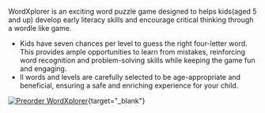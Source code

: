 WordXplorer is an exciting word puzzle game designed to helps kids(aged 5 and up) develop early literacy skills and encourage critical thinking through a wordle like game.

- Kids have seven chances per level to guess the right four-letter word. This provides ample opportunities to learn from mistakes, reinforcing word recognition and problem-solving skills while keeping the game fun and engaging.
- ll words and levels are carefully selected to be age-appropriate and beneficial, ensuring a safe and enriching experience for your child.

[![Preorder WordXplorer](/assets/images/preorder-appstore-badge.png)](https://apps.apple.com/us/app/wordxplorer-guess-the-word/id6504664783){target="\_blank"}

<?# ResponsiveYouTube bDNrnSXumfg Title="Gameplay Video" /?
